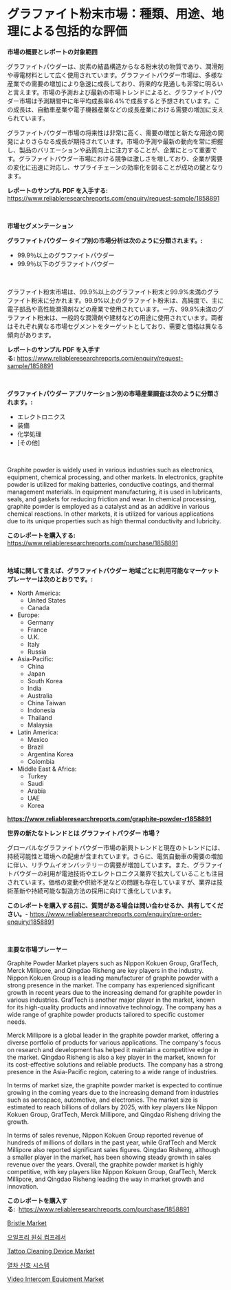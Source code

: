 <p><h1>グラファイト粉末市場：種類、用途、地理による包括的な評価</h1></p><p><strong>市場の概要とレポートの対象範囲</strong></p>
<p><p>グラファイトパウダーは、炭素の結晶構造からなる粉末状の物質であり、潤滑剤や導電材料として広く使用されています。グラファイトパウダー市場は、多様な産業での需要の増加により急速に成長しており、将来的な見通しも非常に明るいと言えます。市場の予測および最新の市場トレンドによると、グラファイトパウダー市場は予測期間中に年平均成長率6.4%で成長すると予想されています。この成長は、自動車産業や電子機器産業などの成長産業における需要の増加に支えられています。</p><p>グラファイトパウダー市場の将来性は非常に高く、需要の増加と新たな用途の開発によりさらなる成長が期待されています。市場の予測や最新の動向を常に把握し、製品のバリエーションや品質向上に注力することが、企業にとって重要です。グラファイトパウダー市場における競争は激しさを増しており、企業が需要の変化に迅速に対応し、サプライチェーンの効率化を図ることが成功の鍵となります。</p></p>
<p><strong>レポートのサンプル PDF を入手する:</strong> <a href="https://www.reliableresearchreports.com/enquiry/request-sample/1858891">https://www.reliableresearchreports.com/enquiry/request-sample/1858891</a></p>
<p>&nbsp;</p>
<p><strong>市場セグメンテーション</strong></p>
<p><strong>グラファイトパウダー タイプ別の市場分析は次のように分類されます。:</strong></p>
<p><ul><li>99.9％以上のグラファイトパウダー</li><li>99.9％以下のグラファイトパウダー</li></ul></p>
<p>&nbsp;</p>
<p><p>グラファイト粉末市場は、99.9%以上のグラファイト粉末と99.9%未満のグラファイト粉末に分かれます。99.9%以上のグラファイト粉末は、高純度で、主に電子部品や高性能潤滑剤などの産業で使用されています。一方、99.9%未満のグラファイト粉末は、一般的な潤滑剤や建材などの用途に使用されています。両者はそれぞれ異なる市場セグメントをターゲットとしており、需要と価格は異なる傾向があります。</p></p>
<p><strong>レポートのサンプル PDF を入手する:</strong>&nbsp;<a href="https://www.reliableresearchreports.com/enquiry/request-sample/1858891">https://www.reliableresearchreports.com/enquiry/request-sample/1858891</a></p>
<p>&nbsp;</p>
<p><strong> グラファイトパウダー アプリケーション別の市場産業調査は次のように分類されます。:</strong></p>
<p><ul><li>エレクトロニクス</li><li>装備</li><li>化学処理</li><li>[その他]</li></ul></p>
<p>&nbsp;</p>
<p><p>Graphite powder is widely used in various industries such as electronics, equipment, chemical processing, and other markets. In electronics, graphite powder is utilized for making batteries, conductive coatings, and thermal management materials. In equipment manufacturing, it is used in lubricants, seals, and gaskets for reducing friction and wear. In chemical processing, graphite powder is employed as a catalyst and as an additive in various chemical reactions. In other markets, it is utilized for various applications due to its unique properties such as high thermal conductivity and lubricity.</p></p>
<p><strong>このレポートを購入する:</strong>&nbsp; <a href="https://www.reliableresearchreports.com/purchase/1858891">https://www.reliableresearchreports.com/purchase/1858891</a></p>
<p>&nbsp;</p>
<p><strong>地域に関して言えば、グラファイトパウダー 地域ごとに利用可能なマーケットプレーヤーは次のとおりです。:</strong></p>
<p><ul>
    <li>
        North America:
        <ul>
            <li>United States</li>
            <li>Canada</li>
        </ul>
    </li>
    <li>
        Europe:
        <ul>
            <li>Germany</li>
            <li>France</li>
            <li>U.K.</li>
            <li>Italy</li>
            <li>Russia</li>
        </ul>
    </li>
    <li>
        Asia-Pacific:
        <ul>
            <li>China</li>
            <li>Japan</li>
            <li>South Korea</li>
            <li>India</li>
            <li>Australia</li>
            <li>China Taiwan</li>
            <li>Indonesia</li>
            <li>Thailand</li>
            <li>Malaysia</li>
        </ul>
    </li>
    <li>
        Latin America:
        <ul>
            <li>Mexico</li>
            <li>Brazil</li>
            <li>Argentina Korea</li>
            <li>Colombia</li>
        </ul>
    </li>
    <li>
        Middle East & Africa:
        <ul>
            <li>Turkey</li>
            <li>Saudi</li>
            <li>Arabia</li>
            <li>UAE</li>
            <li>Korea</li>
        </ul>
    </li>
    </ul></p>
<p><strong><a href="https://www.reliableresearchreports.com/graphite-powder-r1858891">https://www.reliableresearchreports.com/graphite-powder-r1858891</a></strong>&nbsp;</p>
<p><strong>世界の新たなトレンドとは グラファイトパウダー 市場？</strong></p>
<p><p>グローバルなグラファイトパウダー市場の新興トレンドと現在のトレンドには、持続可能性と環境への配慮が含まれています。さらに、電気自動車の需要の増加に伴い、リチウムイオンバッテリーの需要が増加しています。また、グラファイトパウダーの利用が電池技術やエレクトロニクス業界で拡大していることも注目されています。価格の変動や供給不足などの問題も存在していますが、業界は技術革新や持続可能な製造方法の採用に向けて進化しています。</p></p>
<p><strong>このレポートを購入する前に、質問がある場合は問い合わせるか、共有してください。</strong>- <a href="https://www.reliableresearchreports.com/enquiry/pre-order-enquiry/1858891">https://www.reliableresearchreports.com/enquiry/pre-order-enquiry/1858891</a></p>
<p>&nbsp;</p>
<p><strong>主要な市場プレーヤー</strong></p>
<p><p>Graphite Powder Market players such as Nippon Kokuen Group, GrafTech, Merck Millipore, and Qingdao Risheng are key players in the industry. Nippon Kokuen Group is a leading manufacturer of graphite powder with a strong presence in the market. The company has experienced significant growth in recent years due to the increasing demand for graphite powder in various industries. GrafTech is another major player in the market, known for its high-quality products and innovative technology. The company has a wide range of graphite powder products tailored to specific customer needs.</p><p>Merck Millipore is a global leader in the graphite powder market, offering a diverse portfolio of products for various applications. The company's focus on research and development has helped it maintain a competitive edge in the market. Qingdao Risheng is also a key player in the market, known for its cost-effective solutions and reliable products. The company has a strong presence in the Asia-Pacific region, catering to a wide range of industries.</p><p>In terms of market size, the graphite powder market is expected to continue growing in the coming years due to the increasing demand from industries such as aerospace, automotive, and electronics. The market size is estimated to reach billions of dollars by 2025, with key players like Nippon Kokuen Group, GrafTech, Merck Millipore, and Qingdao Risheng driving the growth.</p><p>In terms of sales revenue, Nippon Kokuen Group reported revenue of hundreds of millions of dollars in the past year, while GrafTech and Merck Millipore also reported significant sales figures. Qingdao Risheng, although a smaller player in the market, has been showing steady growth in sales revenue over the years. Overall, the graphite powder market is highly competitive, with key players like Nippon Kokuen Group, GrafTech, Merck Millipore, and Qingdao Risheng leading the way in market growth and innovation.</p></p>
<p><strong>このレポートを購入する:</strong>&nbsp;&nbsp;<a href="https://www.reliableresearchreports.com/purchase/1858891">https://www.reliableresearchreports.com/purchase/1858891</a></p>
<p><p><a href="https://issuu.com/reportprime-2/docs/bristle-market-size-2030.pptx">Bristle Market</a></p><p><a href="https://github.com/FelipeGrrady654556/Market-Research-Report-List-1/blob/main/321019036311.md">오일프리 원심 컴프레서</a></p><p><a href="https://github.com/pizolina/Market-Research-Report-List-4/blob/main/tattoo-cleaning-device-market.md">Tattoo Cleaning Device Market</a></p><p><a href="https://medium.com/@jerrodhilll68/%EC%97%B4%EC%B0%A8-%EC%8B%A0%ED%98%B8-%EC%B2%B4%EA%B3%84-%EC%8B%9C%EC%9E%A5-%EB%B6%84%EC%84%9D-%EA%B8%80%EB%A1%9C%EB%B2%8C-%EC%82%B0%EC%97%85-%EC%A0%84%EB%A7%9D-%EB%B0%8F-%EC%98%88%EC%B8%A1-2024%EB%85%84-2031%EB%85%84-cafaad0c8428">열차 신호 시스템</a></p><p><a href="https://github.com/tamvrosiya/Market-Research-Report-List-4/blob/main/video-intercom-equipment-market.md">Video Intercom Equipment Market</a></p></p>